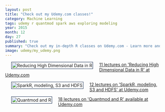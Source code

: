 ```yaml
---
layout: post
title: "Check out my Udemy.com classes!"
category: Machine Learning
tags: udemy r quantmod spark aws exploring modeling
year: 2015
month: 12
day: 27
published: true
summary: "Check out my in-depth R classes on Udemy.com - Learn more and support the Data Exploration and Machine Learning Walk-Throughs. Click link for latest discounts and coupons. Thanks for your support!"
image: udemy/my_udemy.png
---
```


<p style="text-align:center">
<p color:black"><img src="{{site.baseurl}}/img/reducing-dimensions-r.png" alt="Reducing High Dimensional Data in R" style='padding:2px; border:1px solid #021a40;' align="left" hspace="20"><a href='https://www.udemy.com/practical-data-science-reducing-high-dimensional-data-in-r/?couponCode=1111' target='_blank'>11 lectures on 'Reducing High Dimensional Data in R' at Udemy.com</a> </p>
</p>

<p style="text-align:center">
<p color:black"><img src="{{site.baseurl}}/img/spark-r.png" alt="SparkR, modeling, S3 and HDFS" style='padding:2px; border:1px solid #021a40;' align="left" hspace="20"><a href='https://www.udemy.com/supercharge-r-with-sparkr/?couponCode=1111' target='_blank'>12 lectures on 'SparkR, modeling, S3 and HDFS' at Udemy.com</a> </p>
</p>

<p style="text-align:center">
<p color:black"><img src="{{site.baseurl}}/img/quantmod-r.png" alt="Quantmod and R" style='padding:2px; border:1px solid #021a40;' align="left" hspace="20"><a href='https://www.udemy.com/practical-data-science-analyzing-stock-market-data-with-r/?couponCode=1111' target='_blank'>18 lectures on 'Quantmod and R' available at Udemy.com</a> </p>
</p>
 
